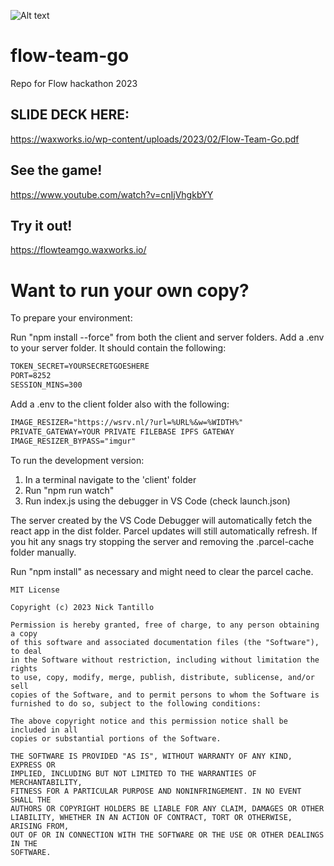 ![Alt text](https://waxworks.io/wp-content/uploads/2023/02/Cover3.jpg "Flow Team Go! NFT Battle Arena")

# flow-team-go

Repo for Flow hackathon 2023

## SLIDE DECK HERE:
https://waxworks.io/wp-content/uploads/2023/02/Flow-Team-Go.pdf

## See the game!
https://www.youtube.com/watch?v=cnIjVhgkbYY

## Try it out!
https://flowteamgo.waxworks.io/



# Want to run your own copy?

To prepare your environment:

Run "npm install --force" from both the client and server folders.
Add a .env to your server folder. It should contain the following:

```txt
TOKEN_SECRET=YOURSECRETGOESHERE
PORT=8252
SESSION_MINS=300
```

Add a .env to the client folder also with the following:

```txt
IMAGE_RESIZER="https://wsrv.nl/?url=%URL%&w=%WIDTH%"
PRIVATE_GATEWAY=YOUR PRIVATE FILEBASE IPFS GATEWAY
IMAGE_RESIZER_BYPASS="imgur"
```

To run the development version:

1. In a terminal navigate to the 'client' folder
2. Run "npm run watch"
3. Run index.js using the debugger in VS Code (check launch.json)

The server created by the VS Code Debugger will automatically fetch the react app in the dist folder. Parcel updates will still automatically refresh.
If you hit any snags try stopping the server and removing the .parcel-cache folder manually.

Run "npm install" as necessary and might need to clear the parcel cache.

```
MIT License

Copyright (c) 2023 Nick Tantillo

Permission is hereby granted, free of charge, to any person obtaining a copy
of this software and associated documentation files (the "Software"), to deal
in the Software without restriction, including without limitation the rights
to use, copy, modify, merge, publish, distribute, sublicense, and/or sell
copies of the Software, and to permit persons to whom the Software is
furnished to do so, subject to the following conditions:

The above copyright notice and this permission notice shall be included in all
copies or substantial portions of the Software.

THE SOFTWARE IS PROVIDED "AS IS", WITHOUT WARRANTY OF ANY KIND, EXPRESS OR
IMPLIED, INCLUDING BUT NOT LIMITED TO THE WARRANTIES OF MERCHANTABILITY,
FITNESS FOR A PARTICULAR PURPOSE AND NONINFRINGEMENT. IN NO EVENT SHALL THE
AUTHORS OR COPYRIGHT HOLDERS BE LIABLE FOR ANY CLAIM, DAMAGES OR OTHER
LIABILITY, WHETHER IN AN ACTION OF CONTRACT, TORT OR OTHERWISE, ARISING FROM,
OUT OF OR IN CONNECTION WITH THE SOFTWARE OR THE USE OR OTHER DEALINGS IN THE
SOFTWARE.

```
